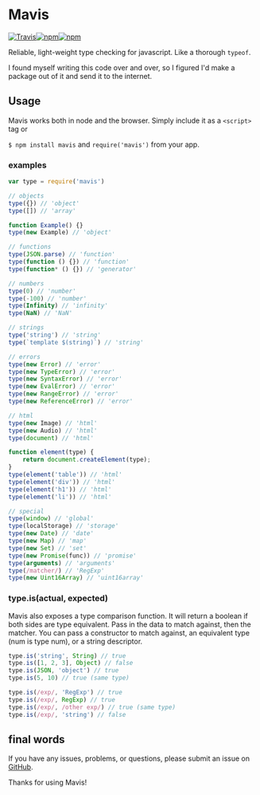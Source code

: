 # Mavis
[![Travis](https://img.shields.io/travis/PsychoLlama/mavis.svg?style=flat-square)](https://travis-ci.org/PsychoLlama/mavis.svg?branch=master)[![npm](https://img.shields.io/npm/dt/mavis.svg?style=flat-square)](https://www.npmjs.com/package/mavis)[![npm](https://img.shields.io/npm/v/mavis.svg?style=flat-square)](https://www.npmjs.com/package/mavis)

Reliable, light-weight type checking for javascript. Like a thorough `typeof`.

I found myself writing this code over and over, so I figured I'd make a package out of it and send it to the internet.

## Usage

Mavis works both in node and the browser. Simply include it as a `<script>` tag or 

`$ npm install mavis` and `require('mavis')` from your app.

### examples

```javascript
var type = require('mavis')

// objects
type({}) // 'object'
type([]) // 'array'

function Example() {}
type(new Example) // 'object'

// functions
type(JSON.parse) // 'function'
type(function () {}) // 'function'
type(function* () {}) // 'generator'

// numbers
type(0) // 'number'
type(-100) // 'number'
type(Infinity) // 'infinity'
type(NaN) // 'NaN'

// strings
type('string') // 'string'
type(`template $(string)`) // 'string'

// errors
type(new Error) // 'error'
type(new TypeError) // 'error'
type(new SyntaxError) // 'error'
type(new EvalError) // 'error'
type(new RangeError) // 'error'
type(new ReferenceError) // 'error'

// html
type(new Image) // 'html'
type(new Audio) // 'html'
type(document) // 'html'

function element(type) {
	return document.createElement(type);
}
type(element('table')) // 'html'
type(element('div')) // 'html'
type(element('h1')) // 'html'
type(element('li')) // 'html'

// special
type(window) // 'global'
type(localStorage) // 'storage'
type(new Date) // 'date'
type(new Map) // 'map'
type(new Set) // 'set'
type(new Promise(func)) // 'promise'
type(arguments) // 'arguments'
type(/matcher/) // 'RegExp'
type(new Uint16Array) // 'uint16array'
```

### type.is(actual, expected)

Mavis also exposes a type comparison function.
It will return a boolean if both sides are
type equivalent. Pass in the data to match against,
then the matcher. You can pass a constructor
to match against, an equivalent type (num is type num),
or a string descriptor.

```javascript
type.is('string', String) // true
type.is([1, 2, 3], Object) // false
type.is(JSON, 'object') // true
type.is(5, 10) // true (same type)

type.is(/exp/, 'RegExp') // true
type.is(/exp/, RegExp) // true
type.is(/exp/, /other exp/) // true (same type)
type.is(/exp/, 'string') // false
```

## final words

If you have any issues, problems, or questions, please submit an issue on [GitHub](https://github.com/PsychoLlama/mavis).

Thanks for using Mavis!